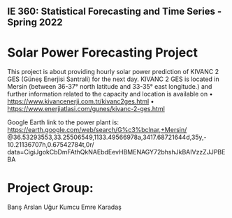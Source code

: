 ## IE 360: Statistical Forecasting and Time Series - Spring 2022
# Solar Power Forecasting Project

This project is about providing hourly solar power prediction of KIVANC 2 GES (Güneş Enerjisi Santrali) for the next day. KIVANC 2 GES is located in Mersin (between 36-37° north latitude and 33-35° east longitude.) and further information related to the capacity and location is available on
• https://www.kivancenerji.com.tr/kivanc2ges.html
• https://www.enerjiatlasi.com/gunes/kivanc-2-ges.html

Google Earth link to the power plant is:
https://earth.google.com/web/search/G%c3%bclnar,+Mersin/ @36.53293553,33.25506549,1133.49566978a,3417.68721644d,35y,- 10.21136707h,0.67542784t,0r/ data=CigiJgokCbDmFAthQkNAEbdEevHBMENAGY72bhshJkBAIVzzZJJPBEBA

# Project Group:
Barış Arslan
Uğur Kumcu
Emre Karadaş
